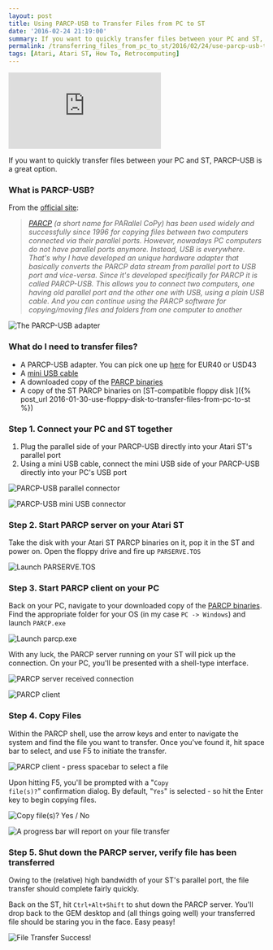 ```yaml
---
layout: post
title: Using PARCP-USB to Transfer Files from PC to ST
date: '2016-02-24 21:19:00'
summary: If you want to quickly transfer files between your PC and ST, PARCP-USB is a great option ...
permalink: /transferring_files_from_pc_to_st/2016/02/24/use-parcp-usb-to-transfer-files-from-pc-to-atari-st/
tags: [Atari, Atari ST, How To, Retrocomputing]
---
```


<div class="youtube-container">
<iframe src="https://www.youtube.com/embed/-xNCRaiEHG0?rel=0" 
frameborder="0" allowfullscreen class="youtube-video"></iframe>
</div> 

If you want to quickly transfer files between your PC and ST, PARCP-USB is a great option.

### What is PARCP-USB?

From the <a href="http://joy.sophics.cz/parcp/parcpusb.html" target="_blank">official site</a>:

> *<a href="http://joy.sophics.cz/parcp/index.html" target="_blank">PARCP</a> (a short name for PARallel CoPy) has been used widely and successfully since 1996 for copying files between two computers connected via their parallel ports. However, nowadays PC computers do not have parallel ports anymore. Instead, USB is everywhere. That's why I have developed an unique hardware adapter that basically converts the PARCP data stream from parallel port to USB port and vice-versa. Since it's developed specifically for PARCP it is called PARCP-USB. This allows you to connect two computers, one having old parallel port and the other one with USB, using a plain USB cable. And you can continue using the PARCP software for copying/moving files and folders from one computer to another*

![](/img/posts/parcp-usb_adapter_dongle.jpg "The PARCP-USB adapter")

### What do I need to transfer files?

* A PARCP-USB adapter. You can pick one up <a href="http://joy.sophics.cz/parcp/parcp-usb.html" target="_blank">here</a> for EUR40 or USD43
* A <a href="http://www.amazon.co.uk/AmazonBasics-A-Male-Mini-B-Cable-Feet/dp/B00NH11N5A/ref=dp_ob_title_ce" target="_blank">mini USB cable</a>
* A downloaded copy of the <a href="http://joy.sophics.cz/parcp/download.htm" target="_blank">PARCP binaries</a>
* A copy of the ST PARCP binaries on [ST-compatible floppy disk ]({% post_url 2016-01-30-use-floppy-disk-to-transfer-files-from-pc-to-st %})

### Step 1. Connect your PC and ST together

1. Plug the parallel side of your PARCP-USB directly into your Atari ST's parallel port
2. Using a mini USB cable, connect the mini USB side of your PARCP-USB directly into your PC's USB port 

![](/img/posts/parcp-usb_parallel_port.jpg "PARCP-USB parallel connector")

![](/img/posts/parcp-usb_mini_usb_port.jpg "PARCP-USB mini USB connector")

### Step 2. Start PARCP server on your Atari ST

Take the disk with your Atari ST PARCP binaries on it, pop it in the ST and power on. Open the floppy drive and fire up <code>PARSERVE.TOS</code>

![](/img/posts/parcp_parserve_tos.png "Launch PARSERVE.TOS")

### Step 3. Start PARCP client on your PC

Back on your PC, navigate to your downloaded copy of the <a href="http://joy.sophics.cz/parcp/download.htm" target="_blank">PARCP binaries</a>. Find the appropriate folder for your OS (in my case <code>PC -> Windows</code>) and launch <code>PARCP.exe</code>

![](/img/posts/parcp_exe.png "Launch parcp.exe")

With any luck, the PARCP server running on your ST will pick up the connection. On your PC, you'll be presented with a shell-type interface.

![](/img/posts/parcp_server.png "PARCP server received connection")

![](/img/posts/parcp_client.png "PARCP client")

### Step 4. Copy Files

Within the PARCP shell, use the arrow keys and enter to navigate the system and find the file you want to transfer. Once you've found it, hit space bar to select, and use F5 to initiate the transfer.

![](/img/posts/parcp_client_file_selected.png "PARCP client - press spacebar to select a file")

Upon hitting F5, you'll be prompted with a "<code>Copy file(s)?</code>" confirmation dialog. By default, "<code>Yes</code>" is selected - so hit the Enter key to begin copying files.

![](/img/posts/parcp_confirmation_dialog.png "Copy file(s)? Yes / No")

![](/img/posts/parcp_progress_bar.png "A progress bar will report on your file transfer")

### Step 5. Shut down the PARCP server, verify file has been transferred

Owing to the (relative) high bandwidth of your ST's parallel port, the file transfer should complete fairly quickly.

Back on the ST, hit <code>Ctrl+Alt+Shift</code> to shut down the PARCP server. You'll drop back to the GEM desktop and (all things going well) your transferred file should be staring you in the face. Easy peasy!

![](/img/posts/parcp_transferred_file.png "File Transfer Success!")
